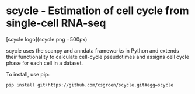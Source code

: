 # scycle - Estimation of cell cycle from single-cell RNA-seq

[scycle logo](scycle.png =500px)

scycle uses the scanpy and anndata frameworks in Python and extends their
functionality to calculate cell-cycle pseudotimes and assigns cell cycle phase
for each cell in a dataset.

To install, use pip:

`pip install git+https://github.com/csgroen/scycle.git#egg=scycle`
